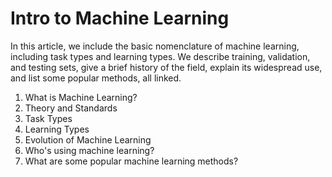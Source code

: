# Intro to Machine Learning

In this article, we include the basic nomenclature of machine learning, including task types and learning types. We describe training, validation, and testing sets, give a brief history of the field, explain its widespread use, and list some popular methods, all linked.

1. What is Machine Learning?
2. Theory and Standards
3. Task Types
4. Learning Types
5. Evolution of Machine Learning
6. Who's using machine learning?
7. What are some popular machine learning methods?



